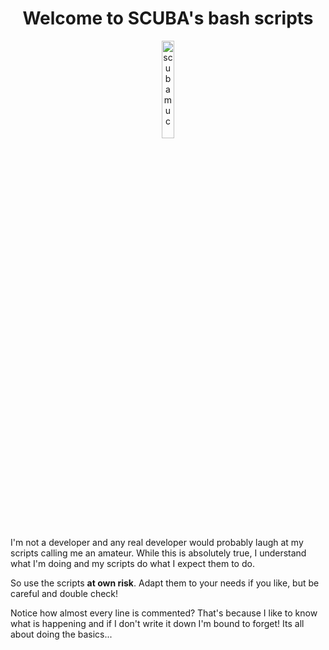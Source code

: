 <h1 align="center">Welcome to SCUBA's bash scripts</h1>

<p align="center" width="100%">
    <img width="20%" src="https://avatars.githubusercontent.com/u/54933878?s=400&u=31132eb8a567528f005143a0d339174848a06df8&v=4" alt="scubamuc">
</p>

I'm not a developer and any real developer would probably laugh at my scripts calling me an amateur. 
While this is absolutely true, I understand what I'm doing and my scripts do what I expect them to do. 

So use the scripts **at own risk**. Adapt them to your needs if you like, but be careful and double check!

Notice how almost every line is commented? 
That's because I like to know what is happening and if I don't write it down I'm bound to forget! 
Its all about doing the basics...

